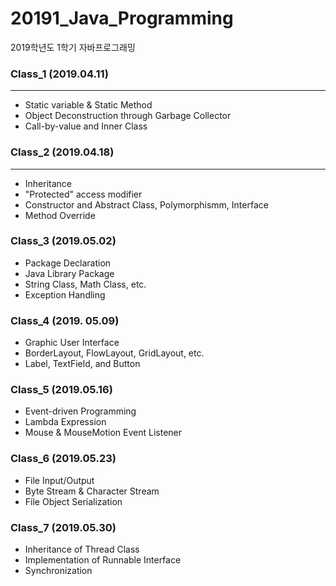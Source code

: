 # 20191_Java_Programming
2019학년도 1학기 자바프로그래밍



### Class_1 (2019.04.11)
---
* Static variable & Static Method
* Object Deconstruction through Garbage Collector
* Call-by-value and Inner Class



### Class_2 (2019.04.18)
---
* Inheritance
* "Protected" access modifier
* Constructor and Abstract Class, Polymorphismm, Interface
* Method Override



### Class_3 (2019.05.02)
* Package Declaration
* Java Library Package
* String Class, Math Class, etc.
* Exception Handling



### Class_4 (2019. 05.09)
* Graphic User Interface
* BorderLayout, FlowLayout, GridLayout, etc.
* Label, TextField, and Button



### Class_5 (2019.05.16)
* Event-driven Programming
* Lambda Expression
* Mouse & MouseMotion Event Listener



### Class_6 (2019.05.23)
* File Input/Output
* Byte Stream & Character Stream
* File Object Serialization

### Class_7 (2019.05.30)
* Inheritance of Thread Class
* Implementation of Runnable Interface
* Synchronization
